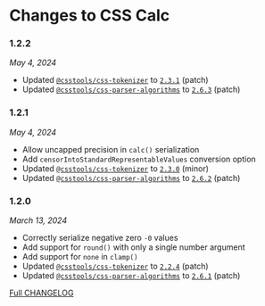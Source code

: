 # Changes to CSS Calc

### 1.2.2

_May 4, 2024_

- Updated [`@csstools/css-tokenizer`](https://github.com/csstools/postcss-plugins/tree/main/packages/css-tokenizer) to [`2.3.1`](https://github.com/csstools/postcss-plugins/tree/main/packages/css-tokenizer/CHANGELOG.md#231) (patch)
- Updated [`@csstools/css-parser-algorithms`](https://github.com/csstools/postcss-plugins/tree/main/packages/css-parser-algorithms) to [`2.6.3`](https://github.com/csstools/postcss-plugins/tree/main/packages/css-parser-algorithms/CHANGELOG.md#263) (patch)

### 1.2.1

_May 4, 2024_

- Allow uncapped precision in `calc()` serialization
- Add `censorIntoStandardRepresentableValues` conversion option 
- Updated [`@csstools/css-tokenizer`](https://github.com/csstools/postcss-plugins/tree/main/packages/css-tokenizer) to [`2.3.0`](https://github.com/csstools/postcss-plugins/tree/main/packages/css-tokenizer/CHANGELOG.md#230) (minor)
- Updated [`@csstools/css-parser-algorithms`](https://github.com/csstools/postcss-plugins/tree/main/packages/css-parser-algorithms) to [`2.6.2`](https://github.com/csstools/postcss-plugins/tree/main/packages/css-parser-algorithms/CHANGELOG.md#262) (patch)

### 1.2.0

_March 13, 2024_

- Correctly serialize negative zero `-0` values
- Add support for `round()` with only a single number argument
- Add support for `none` in `clamp()`
- Updated [`@csstools/css-tokenizer`](https://github.com/csstools/postcss-plugins/tree/main/packages/css-tokenizer) to [`2.2.4`](https://github.com/csstools/postcss-plugins/tree/main/packages/css-tokenizer/CHANGELOG.md#224) (patch)
- Updated [`@csstools/css-parser-algorithms`](https://github.com/csstools/postcss-plugins/tree/main/packages/css-parser-algorithms) to [`2.6.1`](https://github.com/csstools/postcss-plugins/tree/main/packages/css-parser-algorithms/CHANGELOG.md#261) (patch)

[Full CHANGELOG](https://github.com/csstools/postcss-plugins/tree/main/packages/css-calc/CHANGELOG.md)
